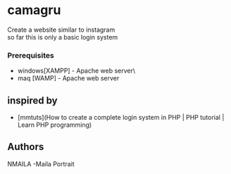 # camagru
Create a website similar to instagram\
so far this is only a basic login system

### Prerequisites

* windows[XAMPP] - Apache web server\
* maq [WAMP] - Apache web server

## inspired by
* [mmtuts](How to create a complete login system in PHP | PHP tutorial | Learn PHP programming)

## Authors
NMAILA -Maila Portrait
